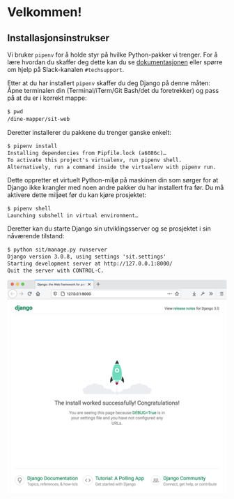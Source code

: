 # Velkommen!

## Installasjonsinstrukser

Vi bruker `pipenv` for å holde styr på hvilke Python-pakker vi trenger. For å lære hvordan du skaffer deg dette kan du se [dokumentasjonen](https://pipenv.pypa.io/en/latest/install/#installing-pipenv) eller spørre om hjelp på Slack-kanalen `#techsupport`.

Etter at du har installert `pipenv` skaffer du deg Django på denne måten: Åpne terminalen din (Terminal/iTerm/Git Bash/det du foretrekker) og pass på at du er i korrekt mappe:

```bash
$ pwd
/dine-mapper/sit-web
```

Deretter installerer du pakkene du trenger ganske enkelt:

```shell
$ pipenv install
Installing dependencies from Pipfile.lock (a6086c)…
To activate this project's virtualenv, run pipenv shell.
Alternatively, run a command inside the virtualenv with pipenv run.
```

Dette oppretter et virtuelt Python-miljø på maskinen din som sørger for at Django ikke krangler med noen andre pakker du har installert fra før. Du må aktivere dette miljøet før du kan kjøre prosjektet:

```shell
$ pipenv shell
Launching subshell in virtual environment…
```

Deretter kan du starte Django sin utviklingsserver og se prosjektet i sin nåværende tilstand:

```shell
$ python sit/manage.py runserver
Django version 3.0.8, using settings 'sit.settings'
Starting development server at http://127.0.0.1:8000/
Quit the server with CONTROL-C.
```

![Skjermbilde av Django-serverens velkomstside](./assets/runserver-screenshot.png)